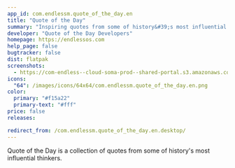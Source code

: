 ```yaml
---
app_id: com.endlessm.quote_of_the_day.en
title: "Quote of the Day"
summary: "Inspiring quotes from some of history&#39;s most influential thinkers."
developer: "Quote of the Day Developers"
homepage: https://endlessos.com
help_page: false
bugtracker: false
dist: flatpak
screenshots:
  - https://com-endless--cloud-soma-prod--shared-portal.s3.amazonaws.com/app45.screenshots.1c671c89-cf4c-409d-8b54-9bd745b821bf.jpeg
icons:
  "64": /images/icons/64x64/com.endlessm.quote_of_the_day.en.png
color:
  primary: "#f15a22"
  primary-text: "#fff"
price: false
releases:

redirect_from: /com.endlessm.quote_of_the_day.en.desktop/
---
```


<p>Quote of the Day is a collection of quotes from some of history's most influential thinkers.</p>